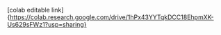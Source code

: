 [colab editable link]{https://colab.research.google.com/drive/1hPx43YYTqkDCC18EhpmXK-Us629sFWz1?usp=sharing}
